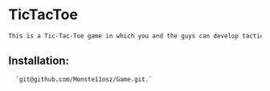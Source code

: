 # TicTacToe
```sh
This is a Tic-Tac-Toe game in which you and the guys can develop tactical skills and also just have a good time.
```

## Installation:
```sh
  `git@github.com/Monste11osz/Game.git.`
```
